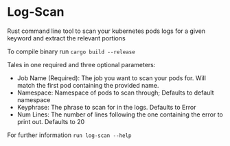 # Log-Scan
Rust command line tool to scan your kubernetes pods logs for a given keyword and extract the relevant portions

To compile binary run `cargo build --release`

Tales in one required and three optional parameters:
- Job Name (Required): The job you want to scan your pods for. Will match the first pod containing the provided name.
- Namespace: Namespace of pods to scan through; Defaults to default namespace
- Keyphrase: The phrase to scan for in the logs. Defaults to Error
- Num Lines: The number of lines following the one containing the error to print out. Defaults to 20

For further information `run log-scan --help`
